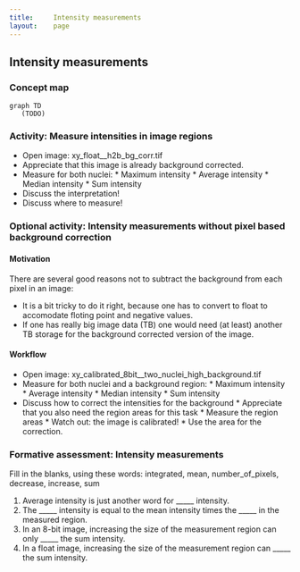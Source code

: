 ```yaml
---
title:     Intensity measurements 
layout:    page
---
```


## Intensity measurements

### Concept map

```mermaid
graph TD
   (TODO)
```

### Activity: Measure intensities in image regions

* Open image: xy_float__h2b_bg_corr.tif
* Appreciate that this image is already background corrected.
* Measure for both nuclei:
        * Maximum intensity
        * Average intensity
        * Median intensity
        * Sum intensity
* Discuss the interpretation!
* Discuss where to measure!


### Optional activity: Intensity measurements without pixel based background correction

#### Motivation

There are several good reasons not to subtract the background from each pixel in an image:

* It is a bit tricky to do it right, because one has to convert to float to accomodate floting point and negative values.
* If one has really big image data (TB) one would need (at least) another TB storage for the background corrected version of the image.

#### Workflow

* Open image: xy_calibrated_8bit__two_nuclei_high_background.tif
* Measure for both nuclei and a background region:
        * Maximum intensity
        * Average intensity
        * Median intensity
        * Sum intensity
* Discuss how to correct the intensities for the background
        * Appreciate that you also need the region areas for this task
        * Measure the region areas
                * Watch out: the image is calibrated!
                * Use the area for the correction.

### Formative assessment: Intensity measurements

Fill in the blanks, using these words: integrated, mean, number_of_pixels, decrease, increase, sum

1. Average intensity is just another word for _____ intensity.
2. The _____ intensity is equal to the mean intensity times the _____ in the measured region.
3. In an 8-bit image, increasing the size of the measurement region can only _____ the sum intensity.
4. In a float image, increasing the size of the measurement region can _____ the sum intensity.


